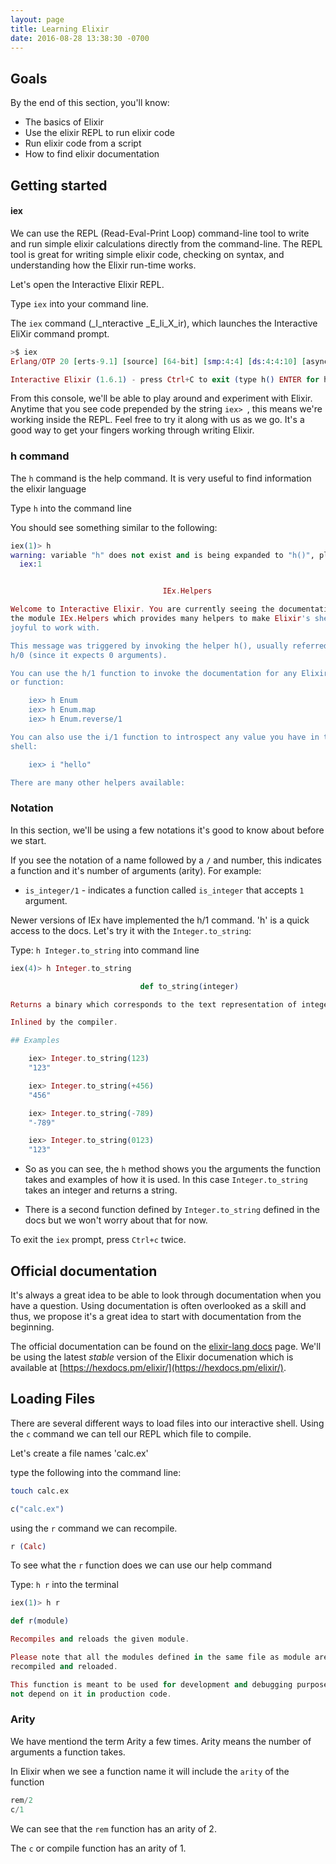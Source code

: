 ```yaml
---
layout: page
title: Learning Elixir
date: 2016-08-28 13:38:30 -0700
---
```


## Goals

By the end of this section, you'll know:

* The basics of Elixir
* Use the elixir REPL to run elixir code
* Run elixir code from a script
* How to find elixir documentation

## Getting started


#### iex

We can use the REPL (Read-Eval-Print Loop) command-line tool to write and run simple elixir calculations directly from the command-line. The REPL tool is great for writing simple elixir code, checking on syntax, and understanding how the Elixir run-time works.

Let's open the Interactive Elixir REPL.

Type `iex` into your command line.


The `iex` command (_I_nteractive _E_li_X_ir), which launches the Interactive EliXir command prompt.

```elixir
>$ iex
Erlang/OTP 20 [erts-9.1] [source] [64-bit] [smp:4:4] [ds:4:4:10] [async-threads:10] [hipe] [kernel-poll:false]

Interactive Elixir (1.6.1) - press Ctrl+C to exit (type h() ENTER for help)
```

From this console, we'll be able to play around and experiment with Elixir. Anytime that you see code prepended by the string `iex> `, this means we're working inside the REPL. Feel free to try it along with us as we go. It's a good way to get your fingers working through writing Elixir.

### h command

The `h` command is the help command. It is very useful to find information the elixir language

Type `h` into the command line

You should see something similar to the following:

```elixir
iex(1)> h
warning: variable "h" does not exist and is being expanded to "h()", please use parentheses to remove the ambiguity or change the variable name
  iex:1


                                  IEx.Helpers

Welcome to Interactive Elixir. You are currently seeing the documentation for
the module IEx.Helpers which provides many helpers to make Elixir's shell more
joyful to work with.

This message was triggered by invoking the helper h(), usually referred to as
h/0 (since it expects 0 arguments).

You can use the h/1 function to invoke the documentation for any Elixir module
or function:

    iex> h Enum
    iex> h Enum.map
    iex> h Enum.reverse/1

You can also use the i/1 function to introspect any value you have in the
shell:

    iex> i "hello"

There are many other helpers available:
```

### Notation

In this section, we'll be using a few notations it's good to know about before we start.

If you see the notation of a name followed by a `/` and number, this indicates a function and it's number of arguments (arity). For example:

* `is_integer/1` - indicates a function called `is_integer` that accepts `1` argument.

Newer versions of IEx have implemented the h/1 command. 'h' is a quick access to the docs. Let's try it with the `Integer.to_string`:

Type: `h Integer.to_string` into command line

```elixir
iex(4)> h Integer.to_string

                             def to_string(integer)

Returns a binary which corresponds to the text representation of integer.

Inlined by the compiler.

## Examples

    iex> Integer.to_string(123)
    "123"

    iex> Integer.to_string(+456)
    "456"

    iex> Integer.to_string(-789)
    "-789"

    iex> Integer.to_string(0123)
    "123"
```

* So as you can see, the `h` method shows you the arguments the function takes and examples of how it is used.
In this case `Integer.to_string` takes an integer and returns a string.

* There is a second function defined by `Integer.to_string` defined in the docs but we won't worry about that for now.

To exit the `iex` prompt, press `Ctrl+c` twice.

## Official documentation

It's always a great idea to be able to look through documentation when you have a question. Using documentation is often overlooked as a skill and thus, we propose it's a great idea to start with documentation from the beginning.

The official documentation can be found on the [elixir-lang docs](http://elixir-lang.org/docs.html) page. We'll be using the latest _stable_ version of the Elixir documenation which is available at [https://hexdocs.pm/elixir/](https://hexdocs.pm/elixir/).


## Loading Files

There are several different ways to load files into our interactive shell. Using the `c` command we can tell our REPL which file to compile.

Let's create a file names 'calc.ex'

type the following into the command line:

```bash
touch calc.ex
```

```elixir
c("calc.ex")
```

using the `r` command we can recompile.

```elixir
r (Calc)
```

To see what the `r` function does we can use our help command

Type: `h r` into the terminal

```elixir
iex(1)> h r

def r(module)

Recompiles and reloads the given module.

Please note that all the modules defined in the same file as module are
recompiled and reloaded.

This function is meant to be used for development and debugging purposes. Do
not depend on it in production code.
```

### Arity

We have mentiond the term Arity a few times. Arity means the number of arguments a function takes.

In Elixir when we see a function name it will include the `arity` of the function

```elixir
rem/2
c/1
```

We can see that the `rem` function has an arity of 2.

The `c` or compile function has an arity of 1.
